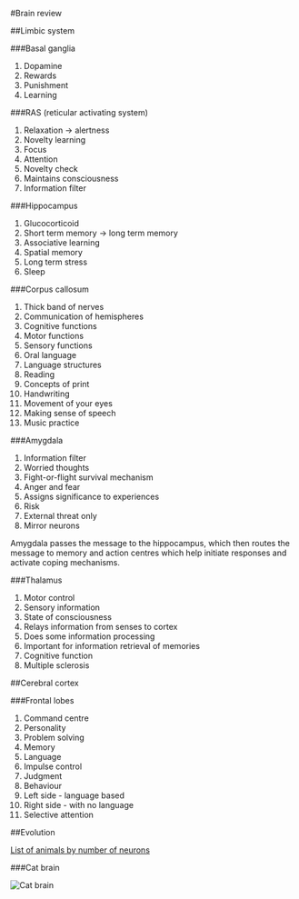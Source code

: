 #Brain review

##Limbic system

###Basal ganglia

1. Dopamine 
1. Rewards
1. Punishment
1. Learning

###RAS (reticular activating system)

1. Relaxation -> alertness 
1. Novelty learning
1. Focus
1. Attention
1. Novelty check
1. Maintains consciousness
1. Information filter

###Hippocampus

1. Glucocorticoid
1. Short term memory -> long term memory
1. Associative learning
1. Spatial memory
1. Long term stress
1. Sleep

###Corpus callosum

1. Thick band of nerves
1. Communication of hemispheres
1. Cognitive functions
1. Motor functions
1. Sensory functions
1. Oral language
1. Language structures
1. Reading
1. Concepts of print
1. Handwriting
1. Movement of your eyes
1. Making sense of speech
1. Music practice

###Amygdala

1. Information filter
1. Worried thoughts
1. Fight-or-flight survival mechanism
1. Anger and fear
1. Assigns significance to experiences
1. Risk
1. External threat only
1. Mirror neurons

Amygdala passes the message to the hippocampus, which then routes the message to memory and action centres which help initiate responses and activate coping mechanisms.

###Thalamus

1. Motor control
1. Sensory information
1. State of consciousness
1. Relays information from senses to cortex
1. Does some information processing
1. Important for information retrieval of memories
1. Cognitive function
1. Multiple sclerosis

##Cerebral cortex

###Frontal lobes

1. Command centre
1. Personality
1. Problem solving
1. Memory
1. Language
1. Impulse control
1. Judgment
1. Behaviour
1. Left side - language based
1. Right side - with no language
1. Selective attention


##Evolution

[List of animals by number of neurons](https://en.wikipedia.org/wiki/List_of_animals_by_number_of_neurons)

###Cat brain

![Cat brain](https://upload.wikimedia.org/wikipedia/commons/e/e6/Cat_brain.jpg)


